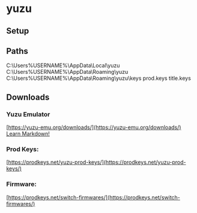 # yuzu

## Setup

## Paths
C:\Users\%USERNAME%\AppData\Local\yuzu
C:\Users\%USERNAME%\AppData\Roaming\yuzu
C:\Users\%USERNAME%\AppData\Roaming\yuzu\keys
prod.keys
title.keys

## Downloads
### Yuzu Emulator
[https://yuzu-emu.org/downloads/](https://yuzu-emu.org/downloads/)
<a href="https://www.markdownguide.org" target="_new">Learn Markdown!</a>
### Prod Keys:
[https://prodkeys.net/yuzu-prod-keys/](https://prodkeys.net/yuzu-prod-keys/)
### Firmware:
[https://prodkeys.net/switch-firmwares/](https://prodkeys.net/switch-firmwares/)
